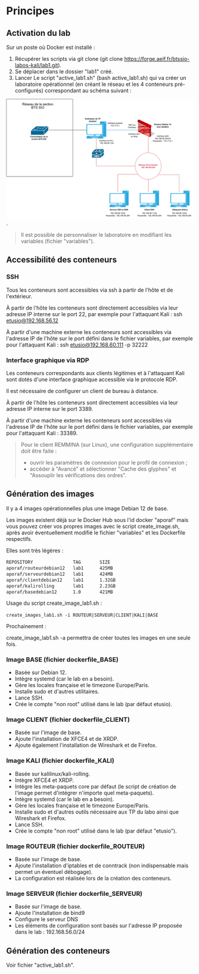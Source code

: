 # Principes

## Activation du lab

Sur un poste où Docker est installé :

1. Récupérer les scripts via git clone (git clone https://forge.aeif.fr/btssio-labos-kali/lab1.git).
1. Se déplacer dans le dossier "lab1" créé.
1. Lancer Le script "active_lab1.sh" (bash active_lab1.sh) qui va créer un laboratoire opérationnel (en créant le réseau et les 4 conteneurs pré-configurés) correspondant au schéma suivant :

![Schéma réseau du laboratoire 1 - Kali-Linux](schemaReseauLab1_docker.drawio.png "Schéma réseau du laboratoire 1 - Kali-Linux").

> Il est possible de personnaliser le laboratoire en modifiant les variables (fichier "variables").

## Accessibilité des conteneurs

### SSH

Tous les conteneurs sont accessibles via ssh à partir de l'hôte et de l'extérieur.

À partir de l'hôte les conteneurs sont directement accessibles via leur adresse IP interne sur le port 22, par exemple pour l'attaquant Kali : ssh etusio@192.168.56.12

À partir d'une machine externe les conteneurs sont accessibles via l'adresse IP de l'hôte sur le port défini dans le fichier variables, par exemple pour l'attaquant Kali : ssh etusio@192.168.60.111 -p 32222

### Interface graphique via RDP

Les conteneurs correspondants aux clients légitimes et à l'attaquant Kali sont dotés d'une interface graphique accessible via le protocole RDP.

Il est nécessaire de configurer un client de bureau à distance.

À partir de l'hôte les conteneurs sont directement accessibles via leur adresse IP interne sur le port 3389.

À partir d'une machine externe les conteneurs sont accessibles via l'adresse IP de l'hôte sur le port défini dans le fichier variables, par exemple pour l'attaquant Kali : 33389.

> Pour le client REMMINA (sur Linux), une configuration supplémentaire doit être faite :
> 
> - ouvrir les paramètres de connexion pour le profil de connexion ;
> - accéder à "Avancé" et sélectionner "Cache des glyphes" et "Assouplir les vérifications des ordres".


## Génération des images

Il y a 4 images opérationnelles plus une image Debian 12 de base.

Les images existent déjà sur le Docker Hub sous l'id docker "aporaf" mais vous pouvez créer vos propres images avec le script create_image.sh, après avoir éventuellement modifié le fichier "variables" et les Dockerfile respectifs.

Elles sont très légères :
```
REPOSITORY               TAG       SIZE
aporaf/routeurdebian12   lab1      425MB
aporaf/serveurdebian12   lab1      424MB
aporaf/clientdebian12    lab1      1.32GB
aporaf/kalirolling       lab1      2.23GB
aporaf/basedebian12      1.0       421MB
```


Usage du script create_image_lab1.sh :

`create_images_lab1.sh -i ROUTEUR|SERVEUR|CLIENT|KALI|BASE`

Prochainement :

create_image_lab1.sh -a permettra de créer toutes les images en une seule fois.

### Image BASE (fichier dockerfile_BASE)

- Basée sur Debian 12.
- Intègre systemd (car le lab en a besoin).
- Gère les locales française et le timezone Europe/Paris.
- Installe sudo et d'autres utilitaires.
- Lance SSH.
- Crée le compte "non root" utilisé dans le lab (par défaut etusio).


### Image CLIENT (fichier dockerfile_CLIENT)

- Basée sur l'image de base.
- Ajoute l'installation de XFCE4 et de XRDP.
- Ajoute également l'installation de Wireshark et de Firefox.


### Image KALI (fichier dockerfile_KALI)

- Basée sur kalilinux/kali-rolling.
- Intègre XFCE4 et XRDP.
- Intègre les meta-paquets core par défaut (le script de création de l'image permet d'intégrer n'importe quel meta-paquets).
- Intègre systemd (car le lab en a besoin).
- Gère les locales française et le timezone Europe/Paris.
- Installe sudo et d'autres outils nécessaire aux TP du labo ainsi que Wireshark et Firefox.
- Lance SSH.
- Crée le compte "non root" utilisé dans le lab (par défaut "etusio").


### Image ROUTEUR (fichier dockerfile_ROUTEUR)

- Basée sur l'image de base.
- Ajoute l'installation d'iptables et de conntrack (non indispensable mais permet un éventuel débogage).
- La configuration est réalisée lors de la création des conteneurs.


### Image SERVEUR (fichier dockerfile_SERVEUR)

- Basée sur l'image de base.
- Ajoute l'installation de bind9
- Configure le serveur DNS
- Les éléments de configuration sont basés sur l'adresse IP proposée dans le lab : 192.168.56.0/24


## Génération des conteneurs

Voir fichier "active_lab1.sh".
